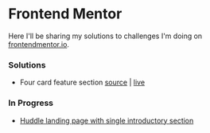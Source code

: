 # Frontend Mentor
Here I'll be sharing my solutions to challenges I'm doing on [frontendmentor.io](https://www.frontendmentor.io/profile/robbakel).

### Solutions
- Four card feature section [source](https://github.com/robbakel/frontendmentor/tree/master/Four%20card%20feature%20section) &#124; [live](https://robbakel.github.io/frontendmentor/Four%20card%20feature%20section/)

### In Progress
- [Huddle landing page with single introductory section](https://www.frontendmentor.io/challenges/huddle-landing-page-with-single-introductory-section-5ca5f0ef1e82137ec91a50fa)
